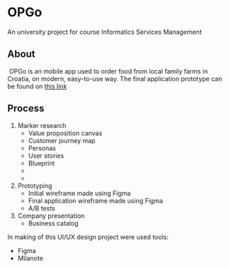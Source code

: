 # OPGo
An university project for course Informatics Services Management

## About
<img src="">
OPGo is an mobile app used to order food from local family farms in Croatia, on modern, easy-to-use way. 
The final application prototype can be found on <a href="https://www.figma.com/file/VBEtxseNKc7SoFF85VSa2q/OPGo?node-id=0%3A1&t=8PRnejrVOuvGSAtX-1" >this link</a>

## Process
<ol>
<li>Marker research
<ul>
    <li>Value proposition canvas</li>
    <li>Customer journey map</li>
    <li>Personas</li>
    <li>User stories</li>
    <li>Blueprint</li>
    <li></li>
    <li></li>
  </ul>
</li>

<li>Prototyping
<ul>
    <li>Initial wireframe made using Figma</li>
    <li>Final application wireframe made using Figma</li>
    <li>A/B tests</li>
  </ul>
</li>

<li>Company presentation
  <ul>
    <li>Business catalog</li>
  </ul>
</li>

</ol>

In making of this UI/UX design project were used tools:
<ul>
<li>Figma</li>
<li>Milanote</li>
</ul>
